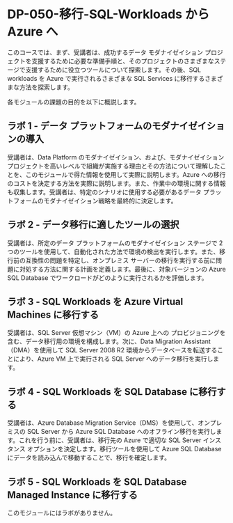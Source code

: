 ﻿# DP-050-移行-SQL-Workloads から Azure へ

このコースでは、まず、受講者は、成功するデータ モダナイゼイション プロジェクトを支援するために必要な準備手順と、そのプロジェクトのさまざまなステージで支援するために役立つツールについて探索します。その後、SQL workloads を Azure で実行されるさまざまな SQL Services に移行するさまざまな方法を探索します。

各モジュールの課題の目的を以下に概説します。

## ラボ 1 - データ プラットフォームのモダナイゼイションの導入

受講者は、Data Platform のモダナイゼイション、および、モダナイゼイション プロジェクトを高いレベルで組織が実施する理由とその方法について理解したことを、このモジュールで得た情報を使用して実際に説明します。Azure への移行のコストを決定する方法を実際に説明します。また、作業中の環境に関する情報も収集します。受講者は、特定のシナリオに使用する必要があるデータ プラットフォームのモダナイゼイション戦略を最終的に決定します。

## ラボ 2 - データ移行に適したツールの選択

受講者は、所定のデータ プラットフォームのモダナイゼイション ステージで 2 つのツールを使用して、自動化された方法で環境の検出を実行します。また、移行前の互換性の問題を特定し、オンプレミス サーバーの移行を実行する前に問題に対処する方法に関する計画を定義します。最後に、対象バージョンの Azure SQL Database でワークロードがどのように実行されるかを評価します。

## ラボ 3 - SQL Workloads を Azure Virtual Machines に移行する

受講者は、SQL Server 仮想マシン（VM）の Azure 上への プロビジョニングを含む、データ移行用の環境を構成します。次に、Data Migration Assistant（DMA）を使用して SQL Server 2008 R2 環境からデータベースを転送することにより、Azure VM 上で実行される SQL Server へのデータ移行を実行します。

## ラボ 4 - SQL Workloads を SQL Database に移行する

受講者は、Azure Database Migration Service（DMS）を使用して、オンプレミスの SQL Server から Azure SQL Database へのオフライン移行を実行します。これを行う前に、受講者は、移行先の Azure で適切な SQL Server インスタンス オプションを決定します。移行ツールを使用して Azure SQL Database にデータを読み込んで移動することで、移行を確定します。

## ラボ 5 - SQL Workloads を SQL Database Managed Instance に移行する

このモジュールにはラボがありません。